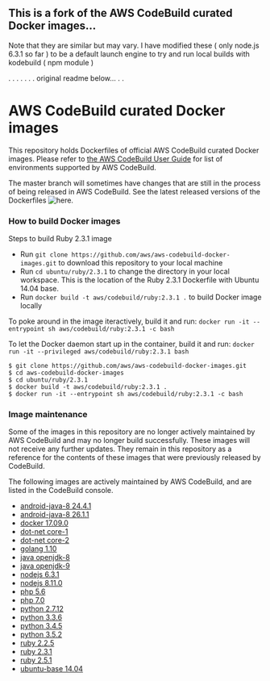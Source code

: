 
## This is a fork of the AWS CodeBuild curated Docker images... 


Note that they are similar but may vary.   I have modified these ( only node.js 6.3.1 so far ) 
to be a default launch engine to try and run local builds with kodebuild ( npm module ) 


 
.
.
.
.
.
.
. original readme below...
. 
.


# AWS CodeBuild curated Docker images

This repository holds Dockerfiles of official AWS CodeBuild curated Docker images. Please refer to [the AWS CodeBuild User Guide](http://docs.aws.amazon.com/codebuild/latest/userguide/build-env-ref.html) for list of environments supported by AWS CodeBuild.


The master branch will sometimes have changes that are still in the process of being released in AWS CodeBuild.  See the latest released versions of the Dockerfiles ![here](https://github.com/aws/aws-codebuild-docker-images/releases).

### How to build Docker images

Steps to build Ruby 2.3.1 image

* Run `git clone https://github.com/aws/aws-codebuild-docker-images.git` to download this repository to your local machine
* Run `cd ubuntu/ruby/2.3.1` to change the directory in your local workspace. This is the location of the Ruby 2.3.1 Dockerfile with Ubuntu 14.04 base.
* Run `docker build -t aws/codebuild/ruby:2.3.1 .` to build Docker image locally

To poke around in the image iteractively, build it and run:
`docker run -it --entrypoint sh aws/codebuild/ruby:2.3.1 -c bash`

To let the Docker daemon start up in the container, build it and run:
`docker run -it --privileged aws/codebuild/ruby:2.3.1 bash`

```
$ git clone https://github.com/aws/aws-codebuild-docker-images.git
$ cd aws-codebuild-docker-images
$ cd ubuntu/ruby/2.3.1
$ docker build -t aws/codebuild/ruby:2.3.1 .
$ docker run -it --entrypoint sh aws/codebuild/ruby:2.3.1 -c bash
```

### Image maintenance

Some of the images in this repository are no longer actively maintained by AWS CodeBuild and may no longer build successfully.  These images will not receive any further updates.  They remain in this repository as a reference for the contents of these images that were previously released by CodeBuild.

The following images are actively maintained by AWS CodeBuild, and are listed in the CodeBuild console.

+ [android-java-8 24.4.1](ubuntu/android-java-8/24.4.1)
+ [android-java-8 26.1.1](ubuntu/android-java-8/26.1.1)
+ [docker 17.09.0](ubuntu/docker/17.09.0)
+ [dot-net core-1](ubuntu/dot-net/core-1)
+ [dot-net core-2](ubuntu/dot-net/core-2)
+ [golang 1.10](ubuntu/golang/1.10)
+ [java openjdk-8](ubuntu/java/openjdk-8)
+ [java openjdk-9](ubuntu/java/openjdk-9)
+ [nodejs 6.3.1](ubuntu/nodejs/6.3.1)
+ [nodejs 8.11.0](ubuntu/nodejs/8.11.0)
+ [php 5.6](ubuntu/php/5.6)
+ [php 7.0](ubuntu/php/7.0)
+ [python 2.7.12](ubuntu/python/2.7.12)
+ [python 3.3.6](ubuntu/python/3.3.6)
+ [python 3.4.5](ubuntu/python/3.4.5)
+ [python 3.5.2](ubuntu/python/3.5.2)
+ [ruby 2.2.5](ubuntu/ruby/2.2.5)
+ [ruby 2.3.1](ubuntu/ruby/2.3.1)
+ [ruby 2.5.1](ubuntu/ruby/2.5.1)
+ [ubuntu-base 14.04](ubuntu/ubuntu-base/14.04)


